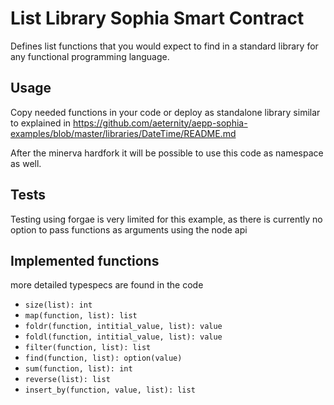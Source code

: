 # List Library Sophia Smart Contract

Defines list functions that you would expect to find in a standard library for any functional programming language.

## Usage

Copy needed functions in your code or deploy as standalone library similar to explained in https://github.com/aeternity/aepp-sophia-examples/blob/master/libraries/DateTime/README.md

After the minerva hardfork it will be possible to use this code as namespace as well.

## Tests

Testing using forgae is very limited for this example, as there is currently no option to pass functions as arguments using the node api

## Implemented functions

more detailed typespecs are found in the code

 - `size(list): int`
 - `map(function, list): list`
 - `foldr(function, intitial_value, list): value`
 - `foldl(function, intitial_value, list): value`
 - `filter(function, list): list`
 - `find(function, list): option(value)`
 - `sum(function, list): int`
 - `reverse(list): list`
 - `insert_by(function, value, list): list`
